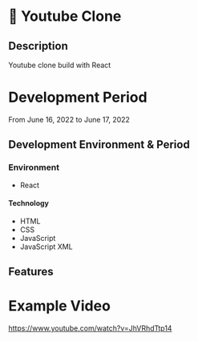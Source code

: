 # :closed_book: Youtube Clone

## Description
Youtube clone build with React

# Development Period
From June 16, 2022 to June 17, 2022

## Development Environment & Period
### Environment<br/>
* React

#### Technology<br/>
* HTML
* CSS
* JavaScript
* JavaScript XML

## Features


# Example Video
https://www.youtube.com/watch?v=JhVRhdTtp14
